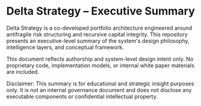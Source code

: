 # Delta Strategy – Executive Summary

Delta Strategy is a co-developed portfolio architecture engineered around antifragile risk structuring and recursive capital integrity. This repository presents an executive-level summary of the system's design philosophy, intelligence layers, and conceptual framework.

This document reflects authorship and system-level design intent only. No proprietary code, implementation models, or internal white paper materials are included.

Disclaimer: This summary is for educational and strategic insight purposes only. It is not an internal governance document and does not disclose any executable components or confidential intellectual property.
